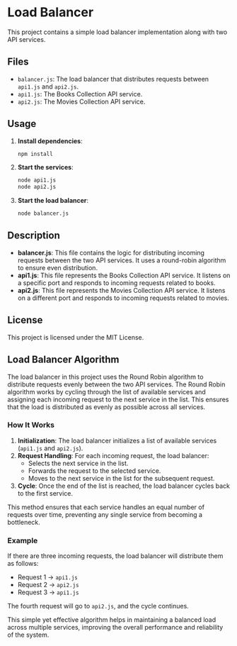 # Load Balancer
This project contains a simple load balancer implementation along with two API services.

## Files

- `balancer.js`: The load balancer that distributes requests between `api1.js` and `api2.js`.
- `api1.js`: The Books Collection API service.
- `api2.js`: The Movies Collection API service.

## Usage

1. **Install dependencies**:
    ```sh
    npm install
    ```

2. **Start the services**:
    ```sh
    node api1.js
    node api2.js
    ```

3. **Start the load balancer**:
    ```sh
    node balancer.js
    ```

## Description

- **balancer.js**: This file contains the logic for distributing incoming requests between the two API services. It uses a round-robin algorithm to ensure even distribution.
- **api1.js**: This file represents the Books Collection API service. It listens on a specific port and responds to incoming requests related to books.
- **api2.js**: This file represents the Movies Collection API service. It listens on a different port and responds to incoming requests related to movies.

## License

This project is licensed under the MIT License.
## Load Balancer Algorithm

The load balancer in this project uses the Round Robin algorithm to distribute requests evenly between the two API services. The Round Robin algorithm works by cycling through the list of available services and assigning each incoming request to the next service in the list. This ensures that the load is distributed as evenly as possible across all services.

### How It Works

1. **Initialization**: The load balancer initializes a list of available services (`api1.js` and `api2.js`).
2. **Request Handling**: For each incoming request, the load balancer:
    - Selects the next service in the list.
    - Forwards the request to the selected service.
    - Moves to the next service in the list for the subsequent request.
3. **Cycle**: Once the end of the list is reached, the load balancer cycles back to the first service.

This method ensures that each service handles an equal number of requests over time, preventing any single service from becoming a bottleneck.

### Example

If there are three incoming requests, the load balancer will distribute them as follows:
- Request 1 -> `api1.js`
- Request 2 -> `api2.js`
- Request 3 -> `api1.js`

The fourth request will go to `api2.js`, and the cycle continues.

This simple yet effective algorithm helps in maintaining a balanced load across multiple services, improving the overall performance and reliability of the system.